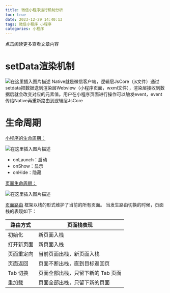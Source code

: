 ```yaml
---
title: 微信小程序运行机制分析
toc: true
date: 2023-12-29 14:40:13
tags: 微信小程序 小程序
categories: 小程序
---
```


​​点击阅读更多查看文章内容<!--more-->

# setData渲染机制
![在这里插入图片描述](https://cdn.jsdelivr.net/gh/shnpd/blog-pic@main/csdn/1e79c06e6361283a5e2ccc7fcc420cbe_1740930192419.png)
Native就是微信客户端，逻辑层JsCore（js文件）通过setdata把数据送到渲染层Webview（小程序页面，wxml文件），渲染层接收到数据后就会改变对应的元素值。用户在小程序页面进行操作可以触发event，event传给Native再重新路由到逻辑层JsCore
# 生命周期

[小程序的生命周期：](https://developers.weixin.qq.com/miniprogram/dev/framework/runtime/operating-mechanism.html)

![在这里插入图片描述](https://cdn.jsdelivr.net/gh/shnpd/blog-pic@main/csdn/222aec4849a70f688f29c364e1d9ad46_1740930192419.png)

- onLaunch：启动
- onShow：显示
- onHide：隐藏

[页面生命周期：](https://developers.weixin.qq.com/miniprogram/dev/framework/app-service/page-life-cycle.html)

![在这里插入图片描述](https://cdn.jsdelivr.net/gh/shnpd/blog-pic@main/csdn/136f3b7386ce56d8d18eb14f4b5f3499_1740930192419.png)

[页面路由](https://developers.weixin.qq.com/miniprogram/dev/framework/app-service/route.html)
框架以栈的形式维护了当前的所有页面。 当发生路由切换的时候，页面栈的表现如下：

|  路由方式| 	页面栈表现 |
|--|--|
|初始化  | 新页面入栈 |
| 打开新页面 |新页面入栈  |
| 页面重定向 |  当前页面出栈，新页面入栈|
|页面返回|	页面不断出栈，直到目标返回页|
|Tab 切换|	页面全部出栈，只留下新的 Tab 页面|
|重加载|页面全部出栈，只留下新的页面|
